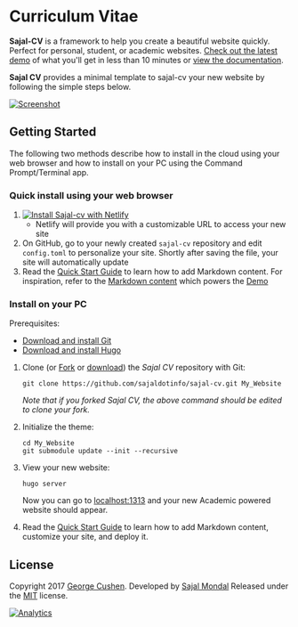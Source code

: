 # Curriculum Vitae

**Sajal-CV** is a framework to help you create a beautiful website quickly. Perfect for personal, student, or academic websites. [Check out the latest demo](https://sajal.info/) of what you'll get in less than 10 minutes or [view the documentation](https://sourcethemes.com/academic/docs/).

**Sajal CV** provides a minimal template to sajal-cv your new website by following the simple steps below.

[![Screenshot](https://sajal.info/img/demo.jpg)](https://sajal.info/)

## Getting Started

The following two methods describe how to install in the cloud using your web browser and how to install on your PC using the Command Prompt/Terminal app.

### Quick install using your web browser

1. [![Install Sajal-cv with Netlify](https://www.netlify.com/img/deploy/button.svg)](https://app.netlify.com/start/deploy?repository=https://github.com/sajaldotinfo/sajal-cv)
    * Netlify will provide you with a customizable URL to access your new site
2. On GitHub, go to your newly created `sajal-cv` repository and edit `config.toml` to personalize your site. Shortly after saving the file, your site will automatically update
3. Read the [Quick Start Guide](https://sourcethemes.com/academic/docs/) to learn how to add Markdown content. For inspiration, refer to the [Markdown content](https://github.com/gcushen/hugo-academic/tree/master/exampleSite) which powers the [Demo](https://cv.sajal.info)

### Install on your PC

Prerequisites:

* [Download and install Git](https://git-scm.com/downloads)
* [Download and install Hugo](https://gohugo.io/getting-started/installing/#quick-install)

1. Clone (or [Fork](https://github.com/sajaldotinfo/sajal-cv#fork-destination-box) or [download](https://github.com/sajaldotinfo/sajal-cv/archive/master.zip)) the *Sajal CV* repository with Git: 

       git clone https://github.com/sajaldotinfo/sajal-cv.git My_Website
    
    *Note that if you forked Sajal CV, the above command should be edited to clone your fork.*

2. Initialize the theme:

       cd My_Website
       git submodule update --init --recursive

3. View your new website:
      
       hugo server

    Now you can go to [localhost:1313](http://localhost:1313) and your new Academic powered website should appear.
  
4. Read the [Quick Start Guide](https://sourcethemes.com/academic/docs/) to learn how to add Markdown content, customize your site, and deploy it.

## License

Copyright 2017 [George Cushen](https://georgecushen.com).
Developed by [Sajal Mondal](https://sajal.info)
Released under the [MIT](https://github.com/sourcethemes/academic-kickstart/blob/master/LICENSE.md) license.

[![Analytics](https://ga-beacon.appspot.com/UA-78646709-2/academic-kickstart/readme?pixel)](https://github.com/igrigorik/ga-beacon)
